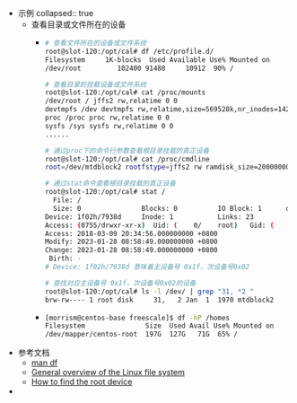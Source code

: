 - 示例
  collapsed:: true
	- 查看目录或文件所在的设备
		- ```bash
		  # 查看文件所在的设备或文件系统
		  root@slot-120:/opt/cal# df /etc/profile.d/
		  Filesystem     1K-blocks  Used Available Use% Mounted on
		  /dev/root         102400 91488     10912  90% /
		  
		  # 查看目录的挂载设备或文件系统
		  root@slot-120:/opt/cal# cat /proc/mounts
		  /dev/root / jffs2 rw,relatime 0 0
		  devtmpfs /dev devtmpfs rw,relatime,size=569528k,nr_inodes=142382,mode=755 0 0
		  proc /proc proc rw,relatime 0 0
		  sysfs /sys sysfs rw,relatime 0 0
		  ......
		  
		  # 通过proc下的命令行参数查看根目录挂载的真正设备
		  root@slot-120:/opt/cal# cat /proc/cmdline
		  root=/dev/mtdblock2 rootfstype=jffs2 rw ramdisk_size=20000000 console=ttyS0,115200 usdpaa_mem=256M bportals=s0 qportals=s0 firmware_class.path=/ default_hugepagesz=256m hugepagesz=256m hugepages=1 isolcpus=1-7
		  
		  # 通过stat命令查看根目录挂载的真正设备
		  root@slot-120:/opt/cal# stat /
		    File: /
		    Size: 0               Blocks: 0          IO Block: 1      directory
		  Device: 1f02h/7938d     Inode: 1           Links: 23
		  Access: (0755/drwxr-xr-x)  Uid: (    0/    root)   Gid: (    0/    root)
		  Access: 2018-03-09 20:34:56.000000000 +0800
		  Modify: 2023-01-28 08:58:49.000000000 +0800
		  Change: 2023-01-28 08:58:49.000000000 +0800
		   Birth: -
		  # Device: 1f02h/7938d 意味着主设备号 0x1f，次设备号0x02
		  
		  # 查找对应主设备号 0x1f，次设备号0x02的设备
		  root@slot-120:/opt/cal# ls -l /dev/ | grep "31, *2 "
		  brw-rw---- 1 root disk     31,   2 Jan  1  1970 mtdblock2
		  ```
		- ```bash
		  [morrism@centos-base freescale]$ df -hP /homes
		  Filesystem               Size  Used Avail Use% Mounted on
		  /dev/mapper/centos-root  197G  127G   71G  65% /
		  ```
- 参考文档
	- [man df](https://linuxcommand.org/lc3_man_pages/df1.html)
	- [General overview of the Linux file system](https://tldp.org/LDP/intro-linux/html/sect_03_01.html)
	- [How to find the root device](https://bootlin.com/blog/find-root-device/)
-